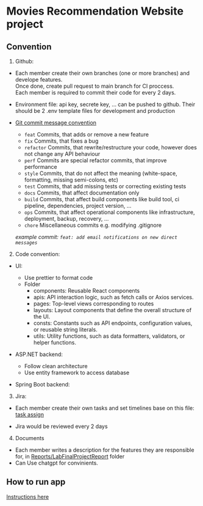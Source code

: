 # Movies Recommendation Website project

## Convention

1. Github:

-   Each member create their own branches (one or more branches) and develope features. <br> Once done, create pull request to main branch for CI proccess.<br> Each member is required to commit their code for every 2 days.<br>

-   Environment file: api key, secrete key, ... can be pushed to github. Their should be 2 .env template files for development and production

-   [Git commit message convention](https://gist.github.com/qoomon/5dfcdf8eec66a051ecd85625518cfd13)

    -   `feat` Commits, that adds or remove a new feature
    -   `fix` Commits, that fixes a bug
    -   `refactor` Commits, that rewrite/restructure your code, however does not change any API behaviour
    -   `perf` Commits are special refactor commits, that improve performance
    -   `style` Commits, that do not affect the meaning (white-space, formatting, missing semi-colons, etc)
    -   `test` Commits, that add missing tests or correcting existing tests
    -   `docs` Commits, that affect documentation only
    -   `build` Commits, that affect build components like build tool, ci pipeline, dependencies, project version, ...
    -   `ops` Commits, that affect operational components like infrastructure, deployment, backup, recovery, ...
    -   `chore` Miscellaneous commits e.g. modifying .gitignore <br>

    _example commit: `feat: add email notifications on new direct messages`_

2. Code convention:

-   UI:

    -   Use prettier to format code
    -   Folder
        -   components: Reusable React components
        -   apis: API interaction logic, such as fetch calls or Axios services.
        -   pages: Top-level views corresponding to routes
        -   layouts: Layout components that define the overall structure of the UI.
        -   consts: Constants such as API endpoints, configuration values, or reusable string literals.
        -   utils: Utility functions, such as data formatters, validators, or helper functions.

-   ASP.NET backend:

    -   Follow clean architecture
    -   Use entity framework to access database

-   Spring Boot backend:

3. Jira:

-   Each member create their own tasks and set timelines base on this file: [task assign](https://docs.google.com/spreadsheets/d/1-FGll0zG-p26ScuKfIzvkhJsJWIjO9MM/edit?gid=1078026055#gid=1078026055)

-   Jira would be reviewed every 2 days

4. Documents

-   Each member writes a description for the features they are responsible for, in [Reports/LabFinalProjectReport](./Reports/LabFinalProjectReport/README.md) folder
-   Can Use chatgpt for convinients.

## How to run app

[Instructions here](./Source/README.md)
